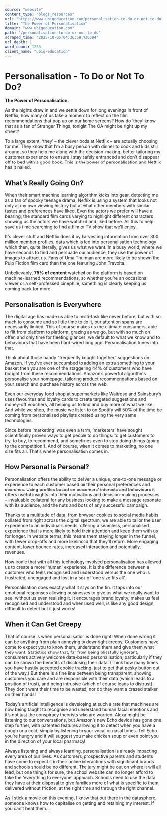 ```yaml
---
source: "website"
content_type: "blogs_resources"
url: "https://www.ubiqeducation.com/personalisation-to-do-or-not-to-do"
title: "The Power of Personalisation"
domain: "www.ubiqeducation.com"
path: "/personalisation-to-do-or-not-to-do"
scraped_time: "2025-10-05T04:36:59.930594"
url_depth: 1
word_count: 1233
client_name: "ubiq-education"
---
```


# Personalisation - To Do or Not To Do?

**The Power of Personalisation.**

As the nights draw in and we settle down for long evenings in front of Netflix, how many of us take a moment to reflect on the film recommendations that pop up on our home screens? How do ‘they’ know that as a fan of Stranger Things, tonight The OA might be right up my street?

To a large extent, ‘they’ – the clever bods at Netflix – are actually choosing for me. They know that I’m a busy person with dinner to cook and kids still around, so they help me along with the decision-making, better tailoring my customer experience to ensure I stay safely entranced and don’t disappear off to bed with a good book. This is the power of personalisation and Netflix has it nailed.

## What’s Really Going On?

When their smart machine learning algorithm kicks into gear, detecting me as a fan of spooky teenage drama, Netflix is using a system that looks not only at my own viewing history but at what other members with similar tastes and preferences have liked. Even the actors we prefer will have a bearing, the standard film cards varying to highlight different characters showing us the actors we have watched and liked before. All this to help save us time searching to find a film or TV show that we’ll enjoy.

It's clever stuff and Netflix does it by harvesting information from over 300 million member profiles, data which is fed into personalisation technology which then, quite literally, gives us what we want. In a busy world, where we have seconds to find and persuade our audience, they use the power of images to attract us. Fans of Uma Thurman are more likely to be shown the Pulp Fiction film card than the one featuring John Travolta.

Unbelievably, **75% of content** watched on the platform is based on machine-learned recommendations, so whether you’re an occasional viewer or a self-professed cinephile, something is clearly keeping us coming back for more.

## Personalisation is Everywhere

The digital age has made us able to multi-task like never before, but with so much to consume and so little time to do it, our attention spans are necessarily limited. This of course makes us the ultimate consumers, able to flit from platform to platform, grazing as we go, but with so much on offer, and only time for fleeting glances, we default to what we know and to behaviours that have been hard-wired long ago. Personalisation tunes into that.

Think about those handy “frequently bought together” suggestions on Amazon. If you’ve ever succumbed to adding an extra something to your basket then you are one of the staggering 44% of customers who have bought from these recommendations. Amazon’s powerful algorithms personalise your homepage, tailoring product recommendations based on your search and purchase history across the web.

Even our everyday food shop at supermarkets like Waitrose and Sainsbury’s uses favourites and loyalty cards to create targeted suggestions and money-off vouchers, all helping us to find and buy more of what we like. And while we shop, the music we listen to on Spotify will 50% of the time be coming from personalised playlists created using the very same technologies.

Since before ‘marketing’ was even a term, ‘marketers’ have sought scientifically proven ways to get people to do things: to get customers to try, to buy, to recommend, and sometimes even to stop doing things (going to the competition!). And of course, when it comes to marketing, no one size fits all. That’s where personalisation comes in.

## How Personal is Personal?

Personalisation offers the ability to deliver a unique, one-to-one message or experience to each customer based on their personal preferences and searches. Using profiles based on customers’ interests and behaviours it offers useful insights into their motivations and decision-making processes – invaluable collateral for any business looking to make a message resonate with its audience, and the nuts and bolts of any successful campaign.

Thanks to a multitude of data, from browser cookies to social media habits collated from right across the digital spectrum, we are able to tailor the user experience to an individual’s needs, offering a seamless, personalised experience that is more likely to hold their attention and keep them with us for longer. In website terms, this means them staying longer in the funnel, with fewer drop-offs and more likelihood that they’ll return. More engaging content, lower bounce rates, increased interaction and potentially, revenues.

How ironic that with all this technology involved personalisation has allowed us to create a more 'human' experience. It is the difference between a customer who feels recognised and understood versus the one who is frustrated, unengaged and lost in a sea of ‘one size fits all’.  

PersonaIisation does exactly what it says on the tin. It taps into our emotional responses allowing businesses to give us what we really want to see, without us even realising it. It encourages brand loyalty, makes us feel recognised and understood and when used well, is like any good design, difficult to detect but it just works!

## When it Can Get Creepy

That of course is when personalisation is done right! When done wrong it can be anything from plain annoying to downright creepy. Customers have come to expect you to know them, understand them and give them what they want. Statistics show that, far from being blissfully ignorant, consumers actively welcome data-based personalisation, particularly if they can be shown the benefits of disclosing their data. (Think how many times you have hastily accepted cookie tracking, just to get that pesky button out of the way.) But there is a fine line between being transparent, showing customers you care and are responsible with their data (which leads to a position of trust), and being intrusive (which of course leads to distrust). They don’t want their time to be wasted, nor do they want a crazed stalker on their hands!

Today’s artificial intelligence is developing at such a rate that machines are now being taught to recognise and understand human facial emotions and it’s not just the conspiracy theorists who are worried. Alexa might be listening to our conversations, but Amazon’s new Echo device has gone one step further, with patented features allowing it to detect when you have a cough or a cold, simply by listening to your vocal or nasal tones. Tell Echo you’re hungry and it will suggest you make chicken soup or even point you in the direction of your local pharmacy!

Always listening and always learning, personalisation is already impacting every area of our lives. As customers, prospective parents and students have come to expect it in their online interactions with significant brands and schools should be no different. The jury might be out on where it will all lead, but one thing’s for sure, the school website can no longer afford to take the ‘everything to everyone’ approach. Schools need to use the data they have at their disposal to give families more of what is specific to them, delivered without friction, at the right time and through the right channel.

As I stick a movie on this evening, I know that out there in the datasphere, someone knows how to capitalise on getting and retaining my interest. If you can’t beat them...